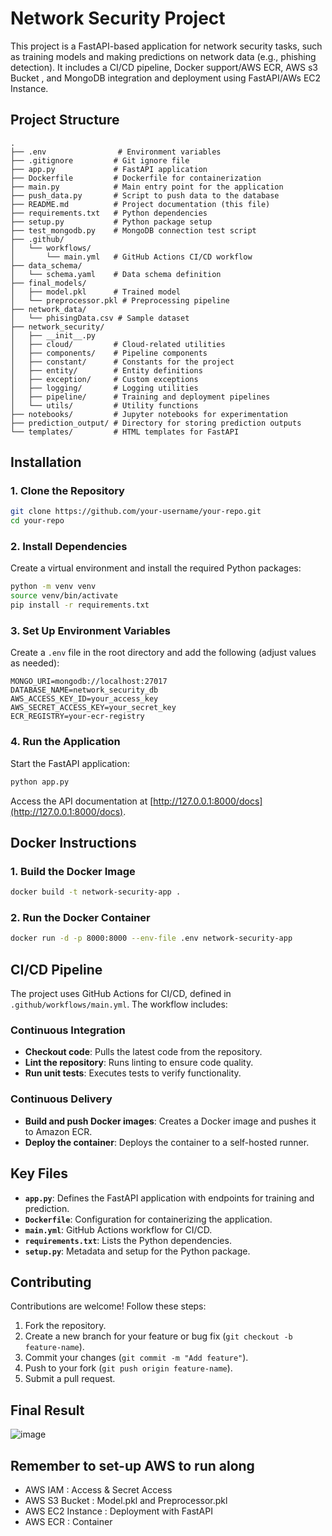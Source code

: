 # Network Security Project


This project is a FastAPI-based application for network security tasks, such as training models and making predictions on network data (e.g., phishing detection). It includes a CI/CD pipeline, Docker support/AWS ECR, AWS s3 Bucket , and MongoDB integration and deployment using FastAPI/AWs EC2 Instance. 


## Project Structure

```
.
├── .env                # Environment variables
├── .gitignore         # Git ignore file
├── app.py             # FastAPI application
├── Dockerfile         # Dockerfile for containerization
├── main.py            # Main entry point for the application
├── push_data.py       # Script to push data to the database
├── README.md          # Project documentation (this file)
├── requirements.txt   # Python dependencies
├── setup.py           # Python package setup
├── test_mongodb.py    # MongoDB connection test script
├── .github/
│   └── workflows/
│       └── main.yml   # GitHub Actions CI/CD workflow
├── data_schema/
│   └── schema.yaml    # Data schema definition
├── final_models/
│   ├── model.pkl      # Trained model
│   └── preprocessor.pkl # Preprocessing pipeline
├── network_data/
│   └── phisingData.csv # Sample dataset
├── network_security/
│   ├── __init__.py
│   ├── cloud/         # Cloud-related utilities
│   ├── components/    # Pipeline components
│   ├── constant/      # Constants for the project
│   ├── entity/        # Entity definitions
│   ├── exception/     # Custom exceptions
│   ├── logging/       # Logging utilities
│   ├── pipeline/      # Training and deployment pipelines
│   └── utils/         # Utility functions
├── notebooks/         # Jupyter notebooks for experimentation
├── prediction_output/ # Directory for storing prediction outputs
└── templates/         # HTML templates for FastAPI
```

## Installation

### 1. Clone the Repository
```bash
git clone https://github.com/your-username/your-repo.git
cd your-repo
```

### 2. Install Dependencies
Create a virtual environment and install the required Python packages:
```bash
python -m venv venv
source venv/bin/activate  
pip install -r requirements.txt
```

### 3. Set Up Environment Variables
Create a `.env` file in the root directory and add the following (adjust values as needed):
```
MONGO_URI=mongodb://localhost:27017
DATABASE_NAME=network_security_db
AWS_ACCESS_KEY_ID=your_access_key
AWS_SECRET_ACCESS_KEY=your_secret_key
ECR_REGISTRY=your-ecr-registry
```

### 4. Run the Application
Start the FastAPI application:
```bash
python app.py
```
Access the API documentation at [http://127.0.0.1:8000/docs](http://127.0.0.1:8000/docs).

## Docker Instructions

### 1. Build the Docker Image
```bash
docker build -t network-security-app .
```

### 2. Run the Docker Container
```bash
docker run -d -p 8000:8000 --env-file .env network-security-app
```

## CI/CD Pipeline
The project uses GitHub Actions for CI/CD, defined in `.github/workflows/main.yml`. The workflow includes:

### Continuous Integration
- **Checkout code**: Pulls the latest code from the repository.
- **Lint the repository**: Runs linting to ensure code quality.
- **Run unit tests**: Executes tests to verify functionality.

### Continuous Delivery
- **Build and push Docker images**: Creates a Docker image and pushes it to Amazon ECR.
- **Deploy the container**: Deploys the container to a self-hosted runner.

## Key Files
- **`app.py`**: Defines the FastAPI application with endpoints for training and prediction.
- **`Dockerfile`**: Configuration for containerizing the application.
- **`main.yml`**: GitHub Actions workflow for CI/CD.
- **`requirements.txt`**: Lists the Python dependencies.
- **`setup.py`**: Metadata and setup for the Python package.

## Contributing
Contributions are welcome! Follow these steps:
1. Fork the repository.
2. Create a new branch for your feature or bug fix (`git checkout -b feature-name`).
3. Commit your changes (`git commit -m "Add feature"`).
4. Push to your fork (`git push origin feature-name`).
5. Submit a pull request.
   
## Final Result 
![image](https://github.com/user-attachments/assets/de54b865-ca06-464e-8172-fe5369b5dd7d)

## Remember to set-up AWS to run along 
- AWS IAM : Access & Secret Access
- AWS S3 Bucket : Model.pkl and Preprocessor.pkl 
- AWS EC2 Instance : Deployment with FastAPI 
- AWS ECR : Container
